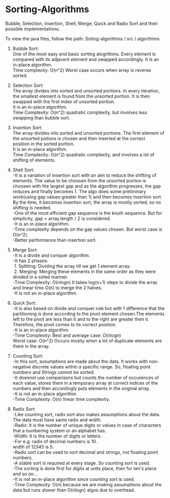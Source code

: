 # Sorting-Algorithms
Bubble, Selection, Insertion, Shell, Merge, Quick and Radix Sort and their possible implementations.

To view the java files, follow the path: Soting-algorithms / src / algorthims

1. Bubble Sort: <br />
   One of the most easy and basic sorting alogrithms. Every element is compared with its adjacent element and swapped accordingly.
   It is an in-place algorithm. <br />
   Time complexity: O(n^2) Worst case occurs when array is reverse sorted.<br />
 
2. Selection Sort:<br />
   The array divides into sorted and unsorted portions. In every iteration, the smallest element is found from the unsorted portion.
   It is then swapped with the first index of unsorted portion.<br />
   It is an in-place algorithm.<br />
   Time Complexity: O(n^2) quadratic complexity, but involves less swapping than bubble sort.<br />
   
3. Insertion Sort:<br />
   The array divides into sorted and unsorted portions. The first element of the unsorted potions is chosen and then inserted at the correct       
   position in the sorted portion.<br />
   It is an in-place algorithm. <br />
   Time Complexity: O(n^2) quadratic complexity, and involves a lot of shifting of elements.<br />
   
4. Shell Sort: <br />
  -It is a variation of insertion sort with an aim to reduce the shifting of elements.
   The value to be choosen from the unsorted portion is choosen with the largest gap and as the algorithm progresses, the gap reduces and
   finally becomes 1. The algo does some preliminary work(using gap values greater than 1) and then becomes insertion sort. By the time, it
   becomes insertion sort, the array is mostly sorted, so no shifting is needed.<br />
  -One of the most efficient gap sequence is the knuth sequence. But for simplicity, gap = array.length / 2 is considered.<br />
  -It is an in-place algorithm.<br />
  -Time complexity depends on the gap values chosen. But worst case is O(n^2).<br />
  -Better performance than insertion sort.<br />
  
  
5. Merge Sort: <br />
  -It is a divide and conquer algorithm.<br />
  -It has 2 phases: <br />
   &nbsp;1. Splitting: Dividing the array till we get 1 element array.<br />
   &nbsp;2. Merging: Merging these elements in the same order as they were divided in a soted manner.<br />
  -Time Complexity: O(nlogn) It takes log(n+1) steps to divide the array and linear time O(n) to merge the 2 halves.<br />
  -It is not an in-place algorithm.<br />
  
  
6. Quick Sort: <br />
  -It is also based on divide and conquer rule but with 1 difference that the partitioning is done according to the pivot element chosen.The elements left to the pivot are less than it and to the right are greater then it. Therefore, the pivot comes to its correct position.<br />
  -It is an in-place algorithm. <br />
  -Time Complexity: Best and average case: O(nlogn)<br />
                    Worst case: O(n^2) Occurs mostly when a lot of duplicate elements are there in the array. <br />
               
               
7. Counting Sort: <br />
  -In this sort, assumptions are made about the data. It works with non-negative discrete values within a specific range. So, floating point numbers and Strings cannot be sorted.<br />
  -It doesnot use comparisons but counts the number of occurences of each value, stores them in a temporary array at correct indices of the numbers and then accordingly puts elements in the original array.<br />
  -It is not an in-place algorithm.<br />
  -Time Complexity: O(n) linear time complexity.<br />


8. Radix Sort:<br />
  -Like counting sort, radix sort also makes assumptions about the data. The data must have same radix and width.<br />
  -Radix: It is the number of unique digits or values in case of characters that a numbering system or an alphabet has.<br />
  -Width: It is the number of digits or letters. <br />
  -For e.g. radix of decimal numbers is 10.<br />
            width of 12345 is 5.<br />
  -Radix sort can be used to sort decimal and strings, not floating point numbers.<br /> 
  -A stable sort is required at every stage. So counting sort is used.<br />
  -The sorting is done first for digits at units place, then for ten's place and so on...<br />
  -It is not an in-place algorithm since counting sort is used.<br />
  -Time Complexity: O(n) because we are making assumptions about the data but runs slower than O(nlogn) algos due to overhead.<br />
   
